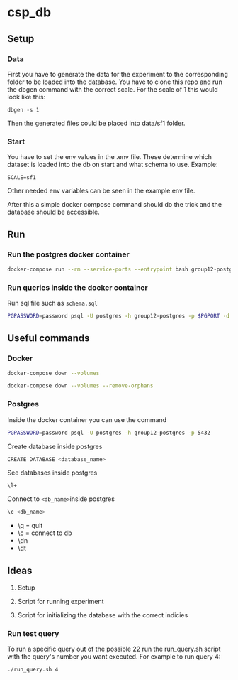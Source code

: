 # csp_db
## Setup
### Data
First you have to generate the data for the experiment to the corresponding folder to be loaded into the database.
You have to clone this [repo](https://github.com/gregrahn/tpch-kit) and run the dbgen command with the correct scale. For the scale of 1 this would look like this:
```
dbgen -s 1
```
Then the generated files could be placed into data/sf1 folder.

### Start
You have to set the env values in the .env file. These determine which dataset is loaded into the db on start and what schema to use. Example:
```
SCALE=sf1
```
Other needed env variables can be seen in the example.env file.

After this a simple docker compose command should do the trick and the database should be accessible.


## Run

### Run the postgres docker container

```bash
docker-compose run --rm --service-ports --entrypoint bash group12-postgres
```

### Run queries inside the docker container

Run sql file such as `schema.sql`

```bash
PGPASSWORD=password psql -U postgres -h group12-postgres -p $PGPORT -d testdb -f ./schema.sql
```

## Useful commands

### Docker

```bash
docker-compose down --volumes
```

```bash
docker-compose down --volumes --remove-orphans
```

### Postgres

Inside the docker container you can use the command
```bash
PGPASSWORD=password psql -U postgres -h group12-postgres -p 5432
```

Create database inside postgres
```bash
CREATE DATABASE <database_name>
```

See databases inside postgres
```
\l+
```

Connect to `<db_name>`inside postgres
```bash
\c <db_name>
```

- \q = quit
- \c = connect to db
- \dn
- \dt

## Ideas

1. Setup

1. Script for running experiment

1. Script for initializing the database with the correct indicies

### Run test query
To run a specific query out of the possible 22 run the run_query.sh script with the query's number you want executed.
For example to run query 4:
```
./run_query.sh 4
```
